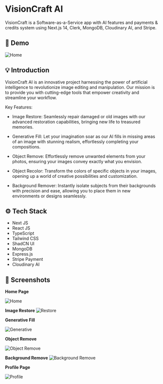 # VisionCraft AI 

VisionCraft is a Software-as-a-Service app with AI features and payments & credits system using Next.js 14, Clerk, MongoDB, Cloudinary AI, and Stripe.

## 🚀 Demo

![Home](https://github.com/codescientists/visioncraft-ai/assets/66505013/255cfe34-7abe-48a3-9a29-887e768c7cc4)

## 💡 Introduction

VisionCraft AI is an innovative project harnessing the power of artificial intelligence to revolutionize image editing and manipulation. Our mission is to provide you with cutting-edge tools that empower creativity and streamline your workflow.

Key Features:

- Image Restore: Seamlessly repair damaged or old images with our advanced restoration capabilities, bringing new life to treasured memories.

- Generative Fill: Let your imagination soar as our AI fills in missing areas of an image with stunning realism, effortlessly completing your compositions.

- Object Remove: Effortlessly remove unwanted elements from your photos, ensuring your images convey exactly what you envision.

- Object Recolor: Transform the colors of specific objects in your images, opening up a world of creative possibilities and customization.

- Background Remover: Instantly isolate subjects from their backgrounds with precision and ease, allowing you to place them in new environments or designs seamlessly.



## ⚙️ Tech Stack

- Next JS
- React JS
- TypeScript
- Tailwind CSS
- ShadCN UI
- MongoDB
- Express.js
- Stripe Payment
- Cloudinary AI

## 📸 Screenshots


**Home Page**

![Home](https://github.com/codescientists/visioncraft-ai/assets/66505013/255cfe34-7abe-48a3-9a29-887e768c7cc4)

**Image Restore**
![Restore](https://github.com/codescientists/visioncraft-ai/assets/66505013/6f80a0f5-adb8-41ae-8fd0-29922f8ad8ba)

**Generative Fill**

![Generative](https://github.com/codescientists/visioncraft-ai/assets/66505013/dff656d9-b47e-45cd-8ec3-08b8adfd6209)

**Object Remove**

![Object Remove](https://github.com/codescientists/visioncraft-ai/assets/66505013/fff5a1a7-62e6-4fe8-97c1-0f672ad10fa3)


**Background Remove**
![Background Remove](https://github.com/codescientists/visioncraft-ai/assets/66505013/8347dd26-7cce-4c2f-a8b0-867f898ffa41)


**Profile Page**

![Profile](https://github.com/codescientists/visioncraft-ai/assets/66505013/691002d9-21da-4b75-a130-6e2537dc03f5)

